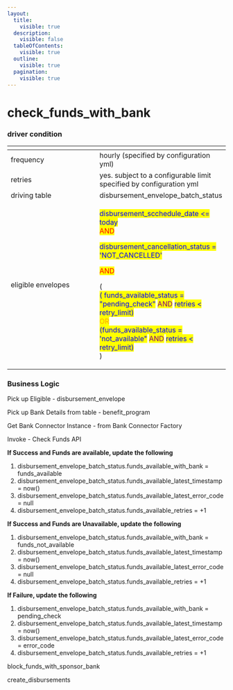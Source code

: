 ```yaml
---
layout:
  title:
    visible: true
  description:
    visible: false
  tableOfContents:
    visible: true
  outline:
    visible: true
  pagination:
    visible: true
---
```


# check\_funds\_with\_bank

### driver condition

<table><thead><tr><th width="235"></th><th></th></tr></thead><tbody><tr><td>frequency</td><td>hourly (specified by configuration yml)</td></tr><tr><td>retries</td><td>yes. subject to a configurable limit specified by configuration yml</td></tr><tr><td>driving table</td><td>disbursement_envelope_batch_status</td></tr><tr><td>eligible envelopes</td><td><p><mark style="color:blue;">disbursement_scchedule_date &#x3C;= today</mark><br><mark style="color:red;">AND</mark></p><p><mark style="color:blue;">disbursement_cancellation_status = 'NOT_CANCELLED'</mark></p><p><mark style="color:red;">AND</mark></p><p>(<br><mark style="color:blue;">( funds_available_status = "pending_check"</mark> <mark style="color:purple;">AND</mark> <mark style="color:blue;">retries &#x3C; retry_limit)</mark><br><mark style="color:orange;">OR</mark><br><mark style="color:blue;">(funds_available_status = 'not_available"</mark> <mark style="color:purple;">AND</mark> <mark style="color:blue;">retries &#x3C; retry_limit)</mark><br>) </p></td></tr></tbody></table>

### Business Logic

Pick up Eligible - disbursement\_envelope

Pick up Bank Details from table - benefit\_program

Get Bank Connector Instance - from Bank Connector Factory

Invoke - Check Funds API

**If Success and Funds are available, update the following**

1. disbursement\_envelope\_batch\_status.funds\_available\_with\_bank = funds\_available
2. disbursement\_envelope\_batch\_status.funds\_available\_latest\_timestamp = now()
3. disbursement\_envelope\_batch\_status.funds\_available\_latest\_error\_code = null
4. disbursement\_envelope\_batch\_status.funds\_available\_retries = +1

**If Success and Funds are Unavailable, update the following**

1. disbursement\_envelope\_batch\_status.funds\_available\_with\_bank = funds\_not\_available
2. disbursement\_envelope\_batch\_status.funds\_available\_latest\_timestamp = now()
3. disbursement\_envelope\_batch\_status.funds\_available\_latest\_error\_code = null
4. disbursement\_envelope\_batch\_status.funds\_available\_retries = +1

**If Failure, update the following**

1. disbursement\_envelope\_batch\_status.funds\_available\_with\_bank = pending\_check
2. disbursement\_envelope\_batch\_status.funds\_available\_latest\_timestamp = now()
3. disbursement\_envelope\_batch\_status.funds\_available\_latest\_error\_code = error\_code
4. disbursement\_envelope\_batch\_status.funds\_available\_retries = +1















block\_funds\_with\_sponsor\_bank

create\_disbursements
